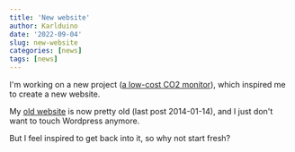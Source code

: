 ```yaml
---
title: 'New website'
author: Karlduino
date: '2022-09-04'
slug: new-website
categories: [news]
tags: [news]
---
```


I'm working on a new project ([a low-cost CO2
monitor](https://github.com/karlduino/CO2monitor)), which inspired me
to create a new website.

My [old website](https://karlduino.wordpress.com) is now pretty old
(last post 2014-01-14), and I just don't want to touch Wordpress
anymore.

But I feel inspired to get back into it, so why not start fresh?
